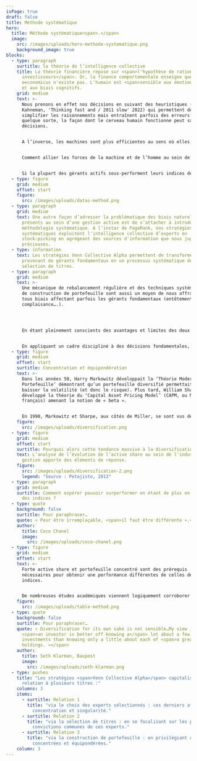 ```yaml
---
isPage: true
draft: false
title: Méthode systématique
hero:
  title: Méthode systématique<span>.</span>
  image:
    src: /images/uploads/hero-methode-systematique.png
    background_image: true
blocks:
  - type: paragraph
    surtitle: la théorie de l’intelligence collective
    title: La théorie financière repose sur <span>l'hypothèse de rationalité des
      investisseurs</span>. Or, la finance comportementale enseigne que l'homo
      oeconomicus n'existe pas. L'humain est <span>sensible aux émotions</span>
      et aux biais cognitifs.
    grid: medium
    text: >-
      Nous prenons en effet nos décisions en suivant des heuristiques (Daniel
      Kahneman, 'Thinking fast and / 2011 slow' 2022) qui permettent de
      simplifier les raisonnements mais entraînent parfois des erreurs. En
      quelque sorte, la façon dont le cerveau humain fonctionne peut saboter nos
      décisions.


      A l’inverse, les machines sont plus efficientes au sens où elles n’ont pas d’émotions, pas de fatigue, pas d’ego… et disposent de capacités de traitement extrêmement puissantes. Toutefois, elles n’arrivent pas encore à résoudre des systèmes complexes, multi-facettes. Très souvent, les meilleurs systèmes informatiques ne font guère plus que synthétiser la prise de décision humaine. Par exemple, l'algorithme PageRank est basé sur l'affichage des pages les plus consultées par les internautes. Comme le souligne John Markoff dans son livre Machines of Loving Grace, cet algorithme exploite essentiellement l'intelligence collective humaine en agrégeant des sources d'information précieuses.


      Comment allier les forces de la machine et de l’homme au sein de l’investissement ?


      Si la plupart des gérants actifs sous-performent leurs indices de référence sur le long terme, le corollaire implique qu'une minorité y parvient. Il est intéressant de noter le caractère cyclique de cette génération d'alpha.
  - type: figure
    grid: medium
    offset: start
    figure:
      src: /images/uploads/datas-method.png
  - type: paragraph
    grid: medium
    text: Une autre façon d’adresser la problématique des biais naturellement
      présents au sein d’une gestion active est de s’attacher à introduire une
      méthodologie systématique. A l’instar de PageRank, nos stratégies
      systématiques exploitent l'intelligence collective d’experts en
      stock-picking en agrégeant des sources d'information que nous jugeons
      précieuses.
  - type: information
    text: Les stratégies Venn Collective Alpha permettent de transformer les signaux
      provenant de gérants fondamentaux en un processus systématique de
      sélection de titres.
  - type: paragraph
    grid: medium
    text: >-
      Une mécanique de rebalancement régulière et des techniques systématiques
      de construction de portefeuille sont aussi un moyen de nous affranchir de
      tous biais affectant parfois les gérants fondamentaux (entêtement,
      complaisance….).




      En étant pleinement conscients des avantages et limites des deux approches (fondamentale / quantitative) nous sommes en mesure de marier le meilleur des deux mondes afin de développer une approche plus robuste. Cette dernière s’appuie sur des algorithmes et les récentes découvertes dans le domaine de la prévision, de la théorie de la décision et de la finance comportementale. Les stratégies Venn Collective Alpha permettent de transformer les signaux provenant de gérants fondamentaux en un processus systématique de sélection de titres.


      En appliquant un cadre discipliné à des décisions fondamentales, nous cherchons à gommer nos propres biais comportementaux mais aussi ceux des experts à l’origine des signaux d’investissement. Cela nous permet de proposer des stratégies fiables, robustes et pérennes pour l’investisseur.
  - type: figure
    grid: medium
    offset: start
    surtitle: Concentration et équipondération
    text: >-
      Dans les années 50, Harry Markowitz développait la ‘Théorie Moderne du
      Portefeuille’ démontrant qu’un portefeuille diversifié permettait de
      baisser la volatilité (et donc le risque). Plus tard, William Sharpe a
      développé la théorie du ‘Capital Asset Pricing Model’ (CAPM, ou MEDAF en
      français) amenant la notion de « beta ».


      En 1990, Markowitz et Sharpe, aux côtés de Miller, se sont vus décerner le Prix Nobel d’Economie pour leurs contributions à la finance moderne. Leurs travaux ont bien sûr grandement influencé le monde de la gestion d’actifs, en essaimant l’idée qu’il est risqué de détenir un petit nombre d'actions car cela fait prendre des risques spécifiques trop importants. Pourtant, l’analyse empirique montre qu’un portefeuille d’une trentaine de titres permet de largement diminuer les risques idiosyncratiques.
    figure:
      src: /images/uploads/diversification.png
  - type: figure
    grid: medium
    offset: start
    surtitle: Pourquoi alors cette tendance massive à la diversification ?
    text: L’analyse de l’évolution de l’active share au sein de l’industrie de la
      gestion apporte des éléments de réponse.
    figure:
      src: /images/uploads/diversification-2.png
      legend: "Source : Petajisto, 2013"
  - type: paragraph
    grid: medium
    surtitle: Comment espérer pouvoir surperformer en étant de plus en plus proche
      des indices ?
  - type: quote
    background: false
    surtitle: Pour paraphraser…
    quote: « Pour être irremplaçable, <span>il faut être différente ».</span>
    author:
      title: Coco Chanel
      image:
        src: /images/uploads/coco-chanel.png
  - type: figure
    grid: medium
    offset: start
    text: >-
      Forte active share et portefeuille concentré sont des prérequis
      nécessaires pour obtenir une performance différentes de celles des
      indices.


      De nombreuses études académiques viennent logiquement corroborer cette relation positive entre forte active share/concentration élevée et capacité à surperformer.
    figure:
      src: /images/uploads/table-method.png
  - type: quote
    background: false
    surtitle: Pour paraphraser…
    quote: « Diversification for its own sake is not sensible…My view is that
      <span>an investor is better off knowing a</span> lot about a few
      investments than knowing only a little about each of <span>a great many
      holdings. »</span>
    author:
      title: Seth Klarman, Baupost
      image:
        src: /images/uploads/seth-klarman.png
  - type: pushes
    title: "Les stratégies <span>Venn Collective Alpha</span> capitalisent sur cette
      relation à plusieurs titres :"
    columns: 3
    items:
      - surtitle: Relation 1
        title: "via le choix des experts sélectionnés : ces derniers affichant eux-mêmes
          concentration et singularité."
      - surtitle: Relation 2
        title: "via la sélection de titres : en se focalisant sur les plus fortes
          convictions communes de ces experts."
      - surtitle: Relation 3
        title: "via la construction de portefeuille : en privilégiant des stratégies
          concentrées et équipondérées."
    column: 3
---
```

